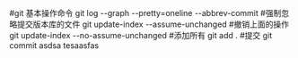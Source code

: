 #git 基本操作命令
git log --graph --pretty=oneline --abbrev-commit
#强制忽略提交版本库的文件
git update-index --assume-unchanged <files>
#撤销上面的操作
git update-index --no-assume-unchanged <files>
#添加所有
git add .
#提交
git commit
asdsa
tesaasfas